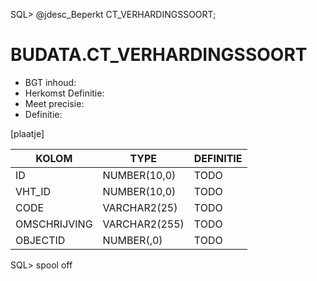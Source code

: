 SQL> @jdesc_Beperkt CT_VERHARDINGSSOORT;

# BUDATA.CT_VERHARDINGSSOORT

                                                                                         
* BGT inhoud: 
* Herkomst Definitie: 
* Meet precisie: 
* Definitie: 

[plaatje]

                                      
|KOLOM                           	|TYPE          	|DEFINITIE|                                                           
|------                          	|----          	|-----    |                                                           
|ID                              	|NUMBER(10,0)  	|TODO|                                                                
|VHT_ID                          	|NUMBER(10,0)  	|TODO|                                                                
|CODE                            	|VARCHAR2(25)  	|TODO|                                                                
|OMSCHRIJVING                    	|VARCHAR2(255) 	|TODO|                                                                
|OBJECTID                        	|NUMBER(,0)    	|TODO|                                                                
SQL> spool off
